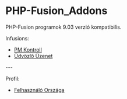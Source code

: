 # PHP-Fusion_Addons
<p>PHP-Fusion programok 9.03 verzió kompatibilis.</p>
<p>Infusions:</p>
<ul>
<li><a href="https://github.com/karrak1/fusion_addons/tree/Fusion-9.03/pm_control">PM Kontroll</a></li>
<li><a href="https://github.com/karrak1/fusion_addons/tree/Fusion-9.03/welcome_pm">Üdvözlő Üzenet</a></li>
</ul>
---
<p>Profil:</p>
<ul>
<li><a href="https://github.com/karrak1/fusion_addons/tree/Fusion-9.03/nations">Felhasználó Országa</a></li>
</ul>
